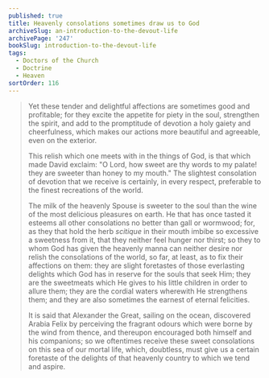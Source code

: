 ```yaml
---
published: true
title: Heavenly consolations sometimes draw us to God
archiveSlug: an-introduction-to-the-devout-life
archivePage: '247'
bookSlug: introduction-to-the-devout-life
tags:
  - Doctors of the Church
  - Doctrine
  - Heaven
sortOrder: 116
---
```


> Yet these tender and delightful affections are sometimes good and profitable; for they excite the appetite for piety in the soul, strengthen the spirit, and add to the promptitude of devotion a holy gaiety and cheerfulness, which makes our actions more beautiful and agreeable, even on the exterior.
>
> This relish which one meets with in the things of God, is that which made David exclaim: "O Lord, how sweet are thy words to my palate! they are sweeter than honey to my mouth." The slightest consolation of devotion that we receive is certainly, in every respect, preferable to the finest recreations of the world.
>
> The milk of the heavenly Spouse is sweeter to the soul than the wine of the most delicious pleasures on earth. He that has once tasted it esteems all other consolations no better than gall or wormwood; for, as they that hold the herb *scitique* in their mouth imbibe so excessive a sweetness from it, that they neither feel hunger nor thirst; so they to whom God has given the heavenly manna can neither desire nor relish the consolations of the world, so far, at least, as to fix their affections on them: they are slight foretastes of those everlasting delights which God has in reserve for the souls that seek Him; they are the sweetmeats which He gives to his little children in order to allure them; they are the cordial waters wherewith He strengthens them; and they are also sometimes the earnest of eternal felicities.
>
> It is said that Alexander the Great, sailing on the ocean, discovered Arabia Felix by perceiving the fragrant odours which were borne by the wind from thence, and thereupon encouraged both himself and his companions; so we oftentimes receive these sweet consolations on this sea of our mortal life, which, doubtless, must give us a certain foretaste of the delights of that heavenly country to which we tend and aspire.
